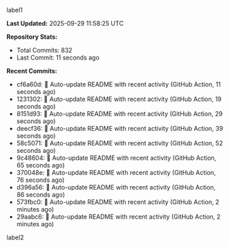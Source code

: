 
label1 
<!-- ACTIVITY_START -->
**Last Updated:** 2025-09-29 11:58:25 UTC

**Repository Stats:**
- Total Commits: 832
- Last Commit: 11 seconds ago

**Recent Commits:**
- cf6a60d: 🤖 Auto-update README with recent activity (GitHub Action, 11 seconds ago)
- 1231302: 🤖 Auto-update README with recent activity (GitHub Action, 19 seconds ago)
- 8151d93: 🤖 Auto-update README with recent activity (GitHub Action, 29 seconds ago)
- deecf36: 🤖 Auto-update README with recent activity (GitHub Action, 39 seconds ago)
- 58c5071: 🤖 Auto-update README with recent activity (GitHub Action, 52 seconds ago)
- 9c48604: 🤖 Auto-update README with recent activity (GitHub Action, 65 seconds ago)
- 370048e: 🤖 Auto-update README with recent activity (GitHub Action, 76 seconds ago)
- d396a56: 🤖 Auto-update README with recent activity (GitHub Action, 86 seconds ago)
- 573fbc0: 🤖 Auto-update README with recent activity (GitHub Action, 2 minutes ago)
- 29aabc6: 🤖 Auto-update README with recent activity (GitHub Action, 2 minutes ago)
<!-- ACTIVITY_END -->

label2
